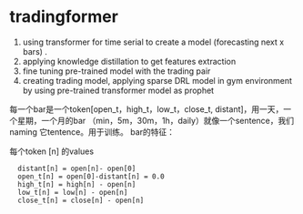# tradingformer
1) using transformer for time serial to create a model (forecasting next x bars) . 
2) applying knowledge distillation to get features extraction 
3) fine tuning pre-trained model with the trading pair 
4) creating trading model, applying sparse DRL model in gym environment by using pre-trained transformer  model as prophet


每一个bar是一个token[open_t，high_t，low_t，close_t, distant]，用一天，一个星期，一个月的bar （min，5m，30m，1h，daily）就像一个sentence，我们naming 它tentence。用于训练。
bar的特征：
  
  每个token [n] 的values
  
      distant[n] = open[n]- open[0]
      open_t[n] = open[0]-distant[n] = 0.0
      high_t[n] = high[n] - open[n] 
      low_t[n] = low[n] - open[n] 
      close_t[n] = close[n] - open[n] 
      
